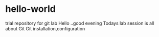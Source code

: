 # hello-world
trial repository for git lab
               Hello ..good evening
               Todays lab session is all about Git
               Git installation,configuration
